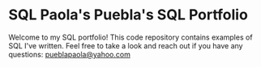# SQL Paola's Puebla's SQL Portfolio

Welcome to my SQL portfolio! This code repository contains examples of SQL I've written.
Feel free to take a look and reach out if you have any questions: pueblapaola@yahoo.com
